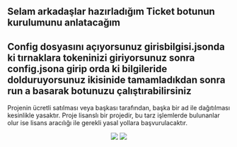 ## Selam arkadaşlar hazırladığım Ticket botunun kurulumunu anlatacağım


## Config dosyasını açıyorsunuz girisbilgisi.jsonda ki tırnaklara tokeninizi giriyorsunuz sonra config.jsona girip orda ki bilgileride dolduruyorsunuz ikisinide tamamladıkdan sonra run a basarak botunuzu çalıştırabilirsiniz



 Projenin ücretli satılması veya başkası tarafından, başka bir ad ile dağıtılması kesinlikle yasaktır. Proje lisanslı bir projedir, bu tarz işlemlerde bulunanlar olur ise lisans aracılığı ile gerekli yasal yollara başvurulacaktır.
<p align="center">
  <a href="https://discord.gg/7bjT7cBRcF"><img src="https://img.shields.io/badge/Serendia%20Squad%20-1d202b.svg?&style=for-the-badge&logo=discord&logoColor=white"></a>
  <a href="https://discord.com/users/786601295737651201"><img src="https://img.shields.io/badge/Klanter%20-7289DA.svg?&style=for-the-badge&logo=discord&logoColor=white"></a>
</p>
